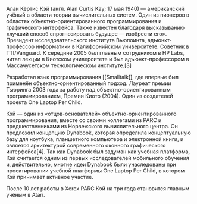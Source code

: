 Алан Кёртис Кэй (англ. Alan Curtis Kay; 17 мая 1940) — американский учёный в области теории вычислительных систем. Один из пионеров в областях объектно-ориентированного программирования и графического интерфейса. Также известен благодаря высказыванию «лучший способ спрогнозировать будущее — изобрести его». Президент исследовательского института Вьюпоинта, адъюнкт-профессор информатики в Калифорнийском университете. Советник в TTI/Vanguard. К середине 2005 был главным сотрудником в HP Labs, читал лекции в Киотском университете и был адъюнкт-профессором в Массачусетском технологическом институте.[3]

Разработал язык программирования [[Smalltalk]], где впервые был применён объектно-ориентированный подход. Лауреат премии Тьюринга 2003 года за работу над объектно-ориентированным программированием, Премии Киото (2004). Один из создателей проекта One Laptop Per Child.

Кэй — один из «отцов-основателей» объектно-ориентированного программирования, вместе со своими коллегами из PARC и предшественниками из Норвежского вычислительного центра. Он предложил концепцию Dynabook, которая определила концептуальную базу для ноутбука, планшетного компьютера и электронной книги, и является архитектурой современного оконного графического интерфейса[4]. Так как Dynabook был задуман как учебная платформа, Кэй считается одним из первых исследователей мобильного обучения и, действительно, многие идеи Dynabook были унаследованы при проектировании учебной платформы One Laptop Per Child, в котором Кэй принимает активное участие.

После 10 лет работы в Xerox PARC Кэй на три года становится главным учёным в Atari. 
